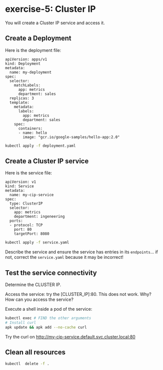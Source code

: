 # exercise-5: Cluster IP

You will create a Cluster IP service and access it.

## Create a Deployment

Here is the deployment file:
```
apiVersion: apps/v1
kind: Deployment
metadata:
  name: my-deployment
spec:
  selector:
    matchLabels:
      app: metrics
      department: sales
  replicas: 3
  template:
    metadata:
      labels:
        app: metrics
        department: sales
    spec:
      containers:
      - name: hello
        image: "gcr.io/google-samples/hello-app:2.0"
```

```sh 
kubectl apply -f deployment.yaml
```

## Create a Cluster IP service

Here is the service file:
```
apiVersion: v1
kind: Service
metadata:
  name: my-cip-service
spec:
  type: ClusterIP
  selector:
    app: metrics
    department: ingeneering
  ports:
  - protocol: TCP
    port: 80
    targetPort: 8080
```
 
```sh 
kubectl apply -f service.yaml
```

Describe the service and ensure the service has entries in its `endpoints`... if not, correct the `service.yaml` because it may be incorrect!

## Test the service connectivity

Determine the CLUSTER IP.

Access the service: try the [CLUSTER_IP]:80. This does not work. Why? How can you access the service?

Execute a shell inside a pod of the service:
```sh
kubectl exec # FIND the other arguments
# Install curl
apk update && apk add --no-cache curl
```

Try the curl on http://my-cip-service.default.svc.cluster.local:80

## Clean all resources

```sh
kubectl  delete -f .
```